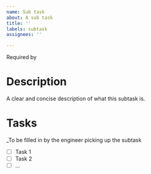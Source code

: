 ```yaml
---
name: Sub task
about: A sub task
title: ''
labels: subtask
assignees: ''

---
```


Required by <link to parent issue>

# Description

A clear and concise description of what this subtask is.

# Tasks

_To be filled in by the engineer picking up the subtask

- [ ] Task 1
- [ ] Task 2
- [ ] ...